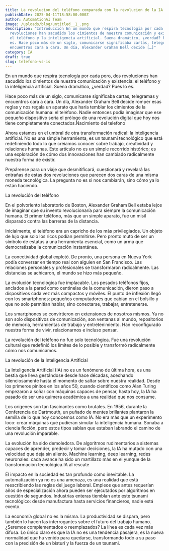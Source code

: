 ```yaml
---
title: La revolucion del teléfono comparada con la revolucion de la IA
publishDate: 2025-04-11T18:58:00.000Z
author: AutomationAI Team
image: /uploads/blog/untitled__1_.png
description: "Introducción En un mundo que respira tecnología por cada poro, dos
  revoluciones han sacudido los cimientos de nuestra comunicación y existencia:
  el teléfono y la inteligencia artificial. Suena dramático, ¿verdad? Pues lo
  es. Hace poco más de un siglo, comunicarse significaba cartas, telegramas y
  encuentros cara a cara. Un día, Alexander Graham Bell decide […]"
category: IA
draft: true
slug: telefono-vs-is
---
```




En un mundo que respira tecnología por cada poro, dos revoluciones han sacudido los cimientos de nuestra comunicación y existencia: el teléfono y la inteligencia artificial. Suena dramático, ¿verdad? Pues lo es.





Hace poco más de un siglo, comunicarse significaba cartas, telegramas y encuentros cara a cara. Un día, Alexander Graham Bell decide romper esas reglas y nos regala un aparato que haría temblar los cimientos de la comunicación humana: el teléfono. Nadie entonces podía imaginar que ese pequeño dispositivo sería el prólogo de una revolución digital que hoy nos tiene completamente conectados.Nacimiento del telefono





Ahora estamos en el umbral de otra transformación radical: la inteligencia artificial. No es una simple herramienta, es un tsunami tecnológico que está redefiniendo todo lo que creíamos conocer sobre trabajo, creatividad y relaciones humanas. Este artículo no es un simple recorrido histórico; es una exploración de cómo dos innovaciones han cambiado radicalmente nuestra forma de existir.





Prepárense para un viaje que desmitificará, cuestionará y revelará las entrañas de estas dos revoluciones que parecen dos caras de una misma moneda tecnológica. La pregunta no es si nos cambiarán, sino cómo ya lo están haciendo.





La revolución del teléfono


En el polvoriento laboratorio de Boston, Alexander Graham Bell estaba lejos de imaginar que su invento revolucionaría para siempre la comunicación humana. El primer teléfono, más que un simple aparato, fue un misil disparado contra las barreras de la distancia.





Inicialmente, el teléfono era un capricho de los más privilegiados. Un objeto de lujo que solo los ricos podían permitirse. Pero pronto mutó de ser un símbolo de estatus a una herramienta esencial, como un arma que democratizaba la comunicación instantánea.





La conectividad global explotó. De pronto, una persona en Nueva York podía conversar en tiempo real con alguien en San Francisco. Las relaciones personales y profesionales se transformaron radicalmente. Las distancias se achicaron, el mundo se hizo más pequeño.





La evolución tecnológica fue implacable. Los pesados teléfonos fijos, anclados a la pared como centinelas de la comunicación, dieron paso a dispositivos cada vez más compactos y móviles. El punto de inflexión llegó con los smartphones: pequeños computadores que cabían en el bolsillo y que no solo permitían hablar, sino conectarse, trabajar, entretenerse.





Los smartphones se convirtieron en extensiones de nosotros mismos. Ya no son solo dispositivos de comunicación, son ventanas al mundo, repositorios de memoria, herramientas de trabajo y entretenimiento. Han reconfigurado nuestra forma de vivir, relacionarnos e incluso pensar.





La revolución del teléfono no fue solo tecnológica. Fue una revolución cultural que redefinió los límites de lo posible y transformó radicalmente cómo nos comunicamos.





La revolución de la Inteligencia Artificial


La Inteligencia Artificial (IA) no es un fenómeno de última hora, es una bestia que lleva gestándose desde hace décadas, acechando silenciosamente hasta el momento de saltar sobre nuestra realidad. Desde los primeros pinitos en los años 50, cuando científicos como Alan Turing empezaron a soñar con máquinas capaces de pensar, hasta hoy, la IA ha pasado de ser una quimera académica a una realidad que nos consume.





Los orígenes son tan fascinantes como brutales. En 1956, durante la Conferencia de Dartmouth, un puñado de mentes brillantes plantaron la semilla de lo que hoy conocemos como IA. No era más que un experimento loco: crear máquinas que pudieran simular la inteligencia humana. Sonaba a ciencia ficción, pero estos tipos sabían que estaban labrando el camino de una revolución imparable.





La evolución ha sido demoledora. De algoritmos rudimentarios a sistemas capaces de aprender, predecir y tomar decisiones, la IA ha mutado con una velocidad que deja sin aliento. Machine learning, deep learning, redes neuronales: cada avance ha sido un martillazo más en el yunque de la transformación tecnológica.IA al rescate





El impacto en la sociedad es tan profundo como inevitable. La automatización ya no es una amenaza, es una realidad que está reescribiendo las reglas del juego laboral. Empleos que antes requerían años de especialización ahora pueden ser ejecutados por algoritmos en cuestión de segundos. Industrias enteras tiemblan ante este tsunami tecnológico: desde manufactura hasta servicios financieros, nadie está exento.





La economía global no es la misma. La productividad se dispara, pero también lo hacen las interrogantes sobre el futuro del trabajo humano. ¿Seremos complementados o reemplazados? La línea es cada vez más difusa. Lo único claro es que la IA no es una tendencia pasajera, es la nueva normalidad que ha venido para quedarse, transformando todo a su paso con la precisión de un bisturí y la fuerza de un tsunami.
